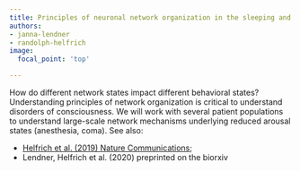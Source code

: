 ```yaml
---
title: Principles of neuronal network organization in the sleeping and the unconscious brain
authors:
- janna-lendner
- randolph-helfrich
image:
  focal_point: 'top'

---
```

<!--more-->

How do different network states impact different behavioral states? Understanding principles of network organization is critical to understand disorders of consciousness. We will work with several patient populations to understand large-scale network mechanisms underlying reduced arousal states  (anesthesia, coma).
See also:
- [Helfrich et al. (2019) Nature Communications](https://www.nature.com/articles/s41467-019-11444-x);
- Lendner, Helfrich et al. (2020) preprinted on the biorxiv

